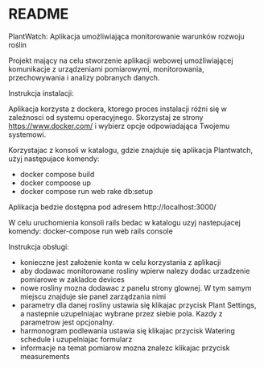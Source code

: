 # README

PlantWatch: Aplikacja umożliwiająca monitorowanie warunków rozwoju roślin

Projekt mający na celu stworzenie aplikacji webowej umożliwiającej komunikacje z urządzeniami pomiarowymi, monitorowania, przechowywania i analizy pobranych danych.

Instrukcja instalacji:

Aplikacja korzysta z dockera, ktorego proces instalacji różni się w zależnosci od systemu operacyjnego.
Skorzystaj ze strony https://www.docker.com/ i wybierz opcje odpowiadająca Twojemu systemowi.

Korzystajac z konsoli w katalogu, gdzie znajduje się aplikacja Plantwatch, użyj następujace komendy:
- docker compose build
- docker compoose up
- docker compose run web rake db:setup

Aplikacja bedzie dostępna pod adresem http://localhost:3000/

W celu uruchomienia konsoli rails bedac w katalogu uzyj nastepujacej komendy: docker-compose run web rails console

Instrukcja obsługi:
- konieczne jest założenie konta w celu korzystania z aplikacji
- aby dodawac monitorowane rosliny wpierw nalezy dodac urzadzenie pomiarowe w zakladce devices
- nowe rosliny mozna dodawac z panelu strony glownej. W tym samym miejscu znajduje sie panel zarządzania nimi
- parametry dla danej rosliny ustawia się klikajac przycisk Plant Settings, a nastepnie uzupelniajac wybrane przez siebie pola. Kazdy z parametrow jest opcjonalny.
- harmonogram podlewania ustawia się klikajac przycisk Watering schedule i uzupelniajac formularz
- informacje na temat pomiarow mozna znalezc klikajac przycisk measurements
